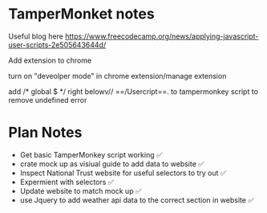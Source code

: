 # TamperMonket notes

Useful blog here https://www.freecodecamp.org/news/applying-javascript-user-scripts-2e505643644d/

Add extension to chrome

turn on "deveolper mode" in chrome extension/manage extension

add /* global $ */ right belowv// ==/Usercript==.  to tampermonkey script to remove undefined error

# Plan Notes

* Get basic TamperMonkey script working ✅
* crate mock up as visiual guide to add data to website ✅
* Inspect National Trust website for useful selectors to try out ✅
* Expermient with selectors ✅
* Update website to match mock up ✅
* use Jquery to add weather api data to the correct section in website ✅
